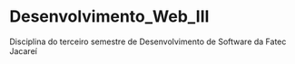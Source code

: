 # Desenvolvimento_Web_III
Disciplina do terceiro semestre de Desenvolvimento de Software da Fatec Jacareí
